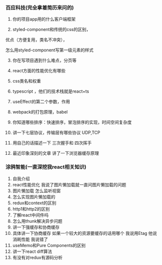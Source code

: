 ### 百应科技(完全拿着简历来问的)

1. 你的项目app用的什么客户端框架

2. styled-component和传统的css的区别，

  优点（方便复用，类名不冲突），

  怎么用styled-component写第一级元素的样式

3. 你在写项目遇到什么难点，分页等

4. react方面的性能优化有哪些

5. css类名和权重

6. typescript ，他们的技术栈就是react+ts

7. useEffect的第二个参数，作用

8. webpack的打包原理，babel

9. 你知道哪些排序：快速排序，冒泡排序的实现，时间空间复杂度

10.  讲一下七层协议，传输层有哪些协议 UDP,TCP

11. 用自己的话描述一下 三次握手和 四次挥手

12. 最近印象深刻的文章 讲了一下浏览器缓存原理

### 涂鸦智能(一直深挖我react相关知识)

1. 自我介绍
2. react性能优化 我说了图片懒加载就一直问图片懒加载的问题
3. 图片懒加载  怎么监听视窗
4. 怎么实现图片懒加载的
5. redux和context的区别
6. http1和http2的区别
7. 了解react中间件吗
8. 怎么用thunk解决异步问题
9. 讲一下强缓存和协商缓存
10. 具体讲一下协商缓存  如果一个较大的资源要缓存的话用哪个 我说用Etag 他说消耗性能 我说错了
11. useMemo和Pure Components的区别
12. 讲一下react diff算法
13. 有没有对redux有源码分析

